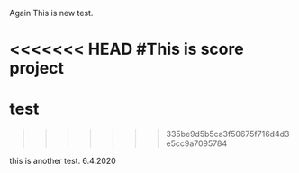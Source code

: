 Again
This is new test.

<<<<<<< HEAD
#This is score project
=======
# test
>>>>>>> 335be9d5b5ca3f50675f716d4d3e5cc9a7095784

this is another test. 6.4.2020
